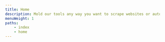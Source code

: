 ```yaml
---
title: Home
description: Mold our tools any way you want to scrape websites or automate repetitive tasks. Find the solution to your task here or use the **Search** box above.
menuWeight: 1
paths:
    - index
    - home
---
```

